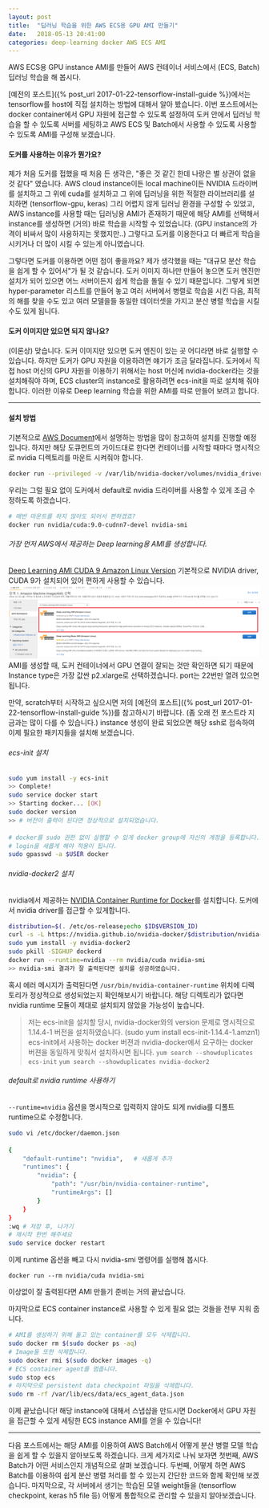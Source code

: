 ```yaml
---
layout: post
title:  "딥러닝 학습을 위한 AWS ECS용 GPU AMI 만들기"
date:   2018-05-13 20:41:00
categories: deep-learning docker AWS ECS AMI
---
```


AWS ECS용 GPU instance AMI를 만들어 AWS 컨테이너 서비스에서 (ECS, Batch) 딥러닝 학습을 해 봅시다.

[예전의 포스트]({% post_url 2017-01-22-tensorflow-install-guide %})에서는 tensorflow를 host에 직접 설치하는 방법에 대해서 알아 봤습니다.
이번 포스트에서는 docker container에서 GPU 자원에 접근할 수 있도록 설정하여 도커 안에서 딥러닝 학습을 할 수 있도록 서버를 세팅하고
AWS ECS 및 Batch에서 사용할 수 있도록 사용할 수 있도록 AMI를 구성해 보겠습니다.


#### 도커를 사용하는 이유가 뭔가요?
제가 처음 도커를 접했을 때 처음 든 생각은, "좋은 것 같긴 한데 나랑은 별 상관이 없을 것 같다" 였습니다.
AWS cloud instance이든 local machine이든 NVIDIA 드라이버를 설치하고 그 위에 cuda를 설치하고 그 위에 딥러닝을 위한 적절한 라이브러리를 설치하면 (tensorflow-gpu, keras)
그리 어렵지 않게 딥러닝 환경을 구성할 수 있었고, AWS instance를 사용할 때는 딥러닝용 AMI가 존재하기 때문에 해당 AMI를 선택해서 instance를 생성하면 (거의) 바로 학습을 시작할 수 있었습니다.
(GPU instance의 가격이 비싸서 많이 사용하지는 못했지만..)
그렇다고 도커를 이용한다고 더 빠르게 학습을 시키거나 더 많이 시킬 수 있는게 아니였습니다.

그렇다면 도커를 이용하면 어떤 점이 좋을까요?
제가 생각했을 때는 "대규모 분산 학습을 쉽게 할 수 있어서"가 될 것 같습니다. 도커 이미지 하나만 만들어 놓으면 도커 엔진만 설치가 되어 있으면 어느 서버이든지 쉽게 학습을 돌릴 수 있기 때문입니다.
그렇게 되면 hyper-parameter 리스트를 만들어 놓고 여러 서버에서 병렬로 학습을 시킨 다음, 최적의 해를 찾을 수도 있고 여러 모델을들 동일한 데이터셋을 가지고 분산 병렬 학습을 시킬 수도 있게 됩니다.


#### 도커 이미지만 있으면 되지 않나요?
(이론상) 맞습니다. 도커 이미지만 있으면 도커 엔진이 있는 곳 어디라면 바로 실행할 수 있습니다. 하지만 도커가 GPU 자원을 이용하려면 얘기가 조금 달라집니다. 도커에서 직접 host 머신의 GPU 자원을 이용하기 위해서는 host 머신에 nvidia-docker라는 것을 설치해줘야 하며, ECS cluster의 instance로 활용하려면 ecs-init을 따로 설치해 줘야 합니다. 이러한 이유로 Deep learning 학습을 위한 AMI를 따로 만들어 보려고 합니다.

----------------------------------------------------

#### 설치 방법
기본적으로 [AWS Document](https://docs.aws.amazon.com/batch/latest/userguide/batch-gpu-ami.html)에서 설명하는 방법을 많이 참고하여 설치를 진행할 예정입니다. 하지만 해당 도큐먼트의 가이드대로 한다면 컨테이너를 시작할 때마다 명시적으로 nvidia 디렉토리를 마운트 시켜줘야 합니다.
```bash
docker run --privileged -v /var/lib/nvidia-docker/volumes/nvidia_driver/latest:/usr/local/nvidia nvidia/cuda:9.0-cudnn7-devel nvidia-smi
```
우리는 그럴 필요 없이 도커에서 default로 nvidia 드라이버를 사용할 수 있게 조금 수정하도록 하겠습니다.
```bash
# 매번 마운트를 하지 않아도 되어서 편하겠죠?
docker run nvidia/cuda:9.0-cudnn7-devel nvidia-smi
```

###### 가장 먼저 AWS에서 제공하는 Deep learning용 AMI를 생성합니다.
[Deep Learning AMI CUDA 9 Amazon Linux Version](https://aws.amazon.com/marketplace/pp/B077GF11NF) 기본적으로 NVIDIA driver, CUDA 9가 설치되어 있어 편하게 사용할 수 있습니다.
![](/assets/images/docker_ami/docker_ami_01.png)
AMI를 생성할 때, 도커 컨테이너에서 GPU 연결이 잘되는 것만 확인하면 되기 때문에 Instance type은 가장 값싼 p2.xlarge로 선택하겠습니다. port는 22번만 열려 있으면 됩니다.

만약, scratch부터 시작하고 싶으시면 저의 [예전의 포스트]({% post_url 2017-01-22-tensorflow-install-guide %})를 참고하시기 바랍니다. (좀 오래 전 포스트라 지금과는 많이 다를 수 있습니다.)
instance 생성이 완료 되었으면 해당 ssh로 접속하여 이제 필요한 패키지들을 설치해 보겠습니다.

###### ecs-init 설치
```bash
sudo yum install -y ecs-init
>> Complete!
sudo service docker start
>> Starting docker... [OK]
sudo docker version
>> # 버전이 출력이 된다면 정상적으로 설치되었습니다.

# docker를 sudo 권한 없이 실행할 수 있게 docker group에 자신의 계정을 등록합니다.
# login을 새롭게 해야 적용이 됩니다.
sudo gpasswd -a $USER docker
```

###### nvidia-docker2 설치
nvidia에서 제공하는 [NVIDIA Container Runtime for Docker](https://github.com/NVIDIA/nvidia-docker)를 설치합니다.
도커에서 nvidia driver를 접근할 수 있게합니다.
```bash
distribution=$(. /etc/os-release;echo $ID$VERSION_ID)
curl -s -L https://nvidia.github.io/nvidia-docker/$distribution/nvidia-docker.repo | sudo tee /etc/yum.repos.d/nvidia-docker.repo
sudo yum install -y nvidia-docker2
sudo pkill -SIGHUP dockerd
docker run --runtime=nvidia --rm nvidia/cuda nvidia-smi
>> nvidia-smi 결과가 잘 출력된다면 설치를 성공하였습니다.
```
혹시 에러 메시지가 출력된다면 `/usr/bin/nvidia-container-runtime` 위치에 디렉토리가 정상적으로 생성되었는지 확인해보시기 바랍니다.
해당 디렉토리가 없다면 nvidia runtime 모듈이 제대로 설치되지 않았을 가능성이 높습니다.

> 저는 ecs-init을 설치할 당시, nvidia-docker와의 version 문제로 명시적으로 1.14.4-1 버전을 설치하였습니다. (sudo yum install ecs-init-1.14.4-1.amzn1)
ecs-init에서 사용하는 docker 버젼과 nvidia-docker에서 요구하는 docker 버젼을 동일하게 맞춰서 설치하시면 됩니다.
`yum search --showduplicates ecs-init`
`yum search --showduplicates nvidia-docker2`

###### default로 nvidia runtime 사용하기
`--runtime=nvidia` 옵션을 명시적으로 입력하지 않아도 되게 nvidia를 디폴트 runtime으로 수정합니다.

```bash
sudo vi /etc/docker/daemon.json

{
    "default-runtime": "nvidia",   # 새롭게 추가
    "runtimes": {
        "nvidia": {
            "path": "/usr/bin/nvidia-container-runtime",
            "runtimeArgs": []
        }
    }
}
:wq # 저장 후, 나가기
# 재시작 한번 해주세요
sudo service docker restart
```

이제 runtime 옵션을 빼고 다시 nvidia-smi 명령어를 실행해 봅시다.

```
docker run --rm nvidia/cuda nvidia-smi
```

이상없이 잘 출력된다면 AMI 만들기 준비는 거의 끝났습니다.

마지막으로 ECS container instance로 사용할 수 있게 필요 없는 것들을 전부 지워 줍니다.

```bash
# AMI를 생성하기 위해 돌고 있는 container를 모두 삭제합니다.
sudo docker rm $(sudo docker ps -aq)
# Image들 또한 삭제합니다.
sudo docker rmi $(sudo docker images -q)
# ECS container agent를 멈춥니다.
sudo stop ecs
# 마지막으로 persistent data checkpoint 파일을 삭제합니다.
sudo rm -rf /var/lib/ecs/data/ecs_agent_data.json
```

이제 끝났습니다! 해당 instance에 대해서 스냅샵을 만드시면 Docker에서 GPU 자원을 접근할 수 있게 세팅한 ECS instance AMI를 얻을 수 있습니다!

----------------------------------------------------

다음 포스트에서는 해당 AMI를 이용하여 AWS Batch에서 어떻게 분산 병렬 모델 학습을 쉽게 할 수 있을지 알아보도록 하겠습니다. 크게 세가지로 나눠 보자면 첫번째, AWS Batch가 어떤 서비스인지 개념적으로 살펴 보겠습니다. 두번째, 어떻게 하면 AWS Batch를 이용하여 쉽게 분산 병렬 처리를 할 수 있는지 간단한 코드와 함께 확인해 보겠습니다. 마지막으로, 각 서버에서 생기는 학습된 모델 weight들을 (tensorflow checkpoint, keras h5 file 등) 어떻게 통합적으로 관리할 수 있을지 알아보겠습니다.
